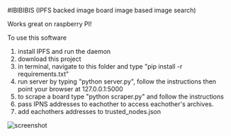 #IBIBIBIS
(IPFS backed image board image based image search)

Works great on raspberry PI!

To use this software

1. install IPFS and run the daemon
2. download this project
3. in terminal, navigate to this folder and type "pip install -r requirements.txt"
4. run server by typing "python server.py", follow the instructions then point your browser at 127.0.0.1:5000
5. to scrape a board type "python scraper.py" and follow the instructions
6. pass IPNS addresses to eachother to access eachother's archives.
7. add eachothers addresses to trusted_nodes.json


![screenshot](https://ipfs.pics/ipfs/QmdUngqEpf3DMyBLx7NX1RV2ztDNkB7ALBCEwHDdX7YouU)
